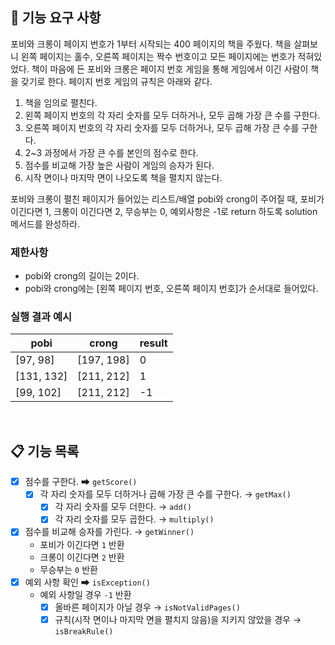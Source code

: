 ## 🚀 기능 요구 사항

포비와 크롱이 페이지 번호가 1부터 시작되는 400 페이지의 책을 주웠다. 책을 살펴보니 왼쪽 페이지는 홀수, 오른쪽 페이지는 짝수 번호이고 모든 페이지에는 번호가 적혀있었다. 책이 마음에 든 포비와 크롱은 페이지 번호 게임을 통해 게임에서 이긴 사람이 책을 갖기로 한다. 페이지 번호 게임의 규칙은 아래와 같다.

1. 책을 임의로 펼친다.
2. 왼쪽 페이지 번호의 각 자리 숫자를 모두 더하거나, 모두 곱해 가장 큰 수를 구한다.
3. 오른쪽 페이지 번호의 각 자리 숫자를 모두 더하거나, 모두 곱해 가장 큰 수를 구한다.
4. 2~3 과정에서 가장 큰 수를 본인의 점수로 한다.
5. 점수를 비교해 가장 높은 사람이 게임의 승자가 된다.
6. 시작 면이나 마지막 면이 나오도록 책을 펼치지 않는다.

포비와 크롱이 펼친 페이지가 들어있는 리스트/배열 pobi와 crong이 주어질 때, 포비가 이긴다면 1, 크롱이 이긴다면 2, 무승부는 0, 예외사항은 -1로 return 하도록 solution 메서드를 완성하라.

### 제한사항

- pobi와 crong의 길이는 2이다.
- pobi와 crong에는 [왼쪽 페이지 번호, 오른쪽 페이지 번호]가 순서대로 들어있다.

### 실행 결과 예시

| pobi | crong | result |
| --- | --- | --- |
| [97, 98] | [197, 198] | 0 |
| [131, 132] | [211, 212] | 1 |
| [99, 102] | [211, 212] | -1 |

<br>

## 📋 기능 목록

- [x] 점수를 구한다. ➡ `getScore()`
    - [x] 각 자리 숫자를 모두 더하거나 곱해 가장 큰 수를 구한다. → `getMax()`
        - [x] 각 자리 숫자를 모두 더한다. → `add()`
        - [x] 각 자리 숫자를 모두 곱한다. → `multiply()`
- [x] 점수를 비교해 승자를 가린다. → `getWinner()`
    - 포비가 이긴다면 `1` 반환
    - 크롱이 이긴다면 `2` 반환
    - 무승부는 `0` 반환
- [x] 예외 사항 확인 ➡ `isException()`
    - 예외 사항일 경우 `-1` 반환
        - [x] 올바른 페이지가 아닐 경우 → `isNotValidPages()`
        - [x] 규칙(시작 면이나 마지막 면을 펼치지 않음)을 지키지 않았을 경우 → `isBreakRule()`